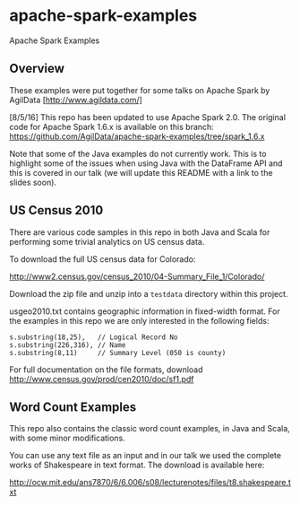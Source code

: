 # apache-spark-examples

Apache Spark Examples

## Overview

These examples were put together for some talks on Apache Spark by AgilData [http://www.agildata.com/]

[8/5/16] This repo has been updated to use Apache Spark 2.0. The original code for Apache Spark 1.6.x is 
available on this branch: https://github.com/AgilData/apache-spark-examples/tree/spark_1.6.x

Note that some of the Java examples do not currently work. This is to highlight some of the issues when using Java
with the DataFrame API and this is covered in our talk (we will update this README with a link to the slides soon).

## US Census 2010

There are various code samples in this repo in both Java and Scala for performing some trivial analytics on US census
data.

To download the full US census data for Colorado:

http://www2.census.gov/census_2010/04-Summary_File_1/Colorado/

Download the zip file and unzip into a `testdata` directory within this project.

usgeo2010.txt contains geographic information in fixed-width format. For the examples in this repo we are only
interested in the following fields:

```
s.substring(18,25),   // Logical Record No
s.substring(226,316), // Name
s.substring(8,11)     // Summary Level (050 is county)
```

For full documentation on the file formats, download http://www.census.gov/prod/cen2010/doc/sf1.pdf

## Word Count Examples

This repo also contains the classic word count examples, in Java and Scala, with some minor modifications. 

You can use any text file as an input and in our talk we used the complete works of Shakespeare in text format. The 
download is available here:
 
http://ocw.mit.edu/ans7870/6/6.006/s08/lecturenotes/files/t8.shakespeare.txt
 
 
